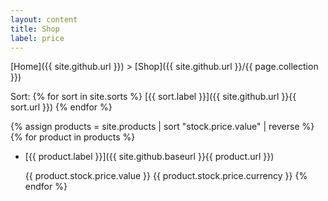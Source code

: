 ```yaml
---
layout: content
title: Shop
label: price
---
```


[Home]({{ site.github.url }}) > [Shop]({{ site.github.url }}/{{ page.collection }})

Sort: {% for sort in site.sorts %}
[{{ sort.label }}]({{ site.github.url }}{{ sort.url }}) 
{% endfor %}

{% assign products = site.products | sort "stock.price.value" | reverse %}
{% for product in products %}
* [{{ product.label }}]({{ site.github.baseurl }}{{ product.url }})

  {{ product.stock.price.value }} {{ product.stock.price.currency }}
{% endfor %}
